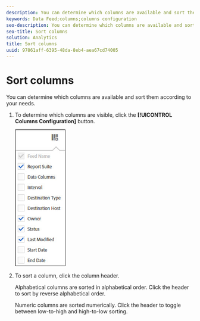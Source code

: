 ```yaml
---
description: You can determine which columns are available and sort them according to your needs.
keywords: Data Feed;columns;columns configuration
seo-description: You can determine which columns are available and sort them according to your needs.
seo-title: Sort columns
solution: Analytics
title: Sort columns
uuid: 97861aff-6395-48da-8eb4-aea67cd74005
---
```


# Sort columns

You can determine which columns are available and sort them according to your needs.

1. To determine which columns are visible, click the **[!UICONTROL Columns Configuration]** button.

   ![](assets/cols.jpg)

1. To sort a column, click the column header.

   Alphabetical columns are sorted in alphabetical order. Click the header to sort by reverse alphabetical order.

   Numeric columns are sorted numerically. Click the header to toggle between low-to-high and high-to-low sorting.
